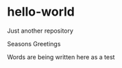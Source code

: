 # hello-world
Just another repository 

Seasons Greetings 

Words are being written here as a test 
